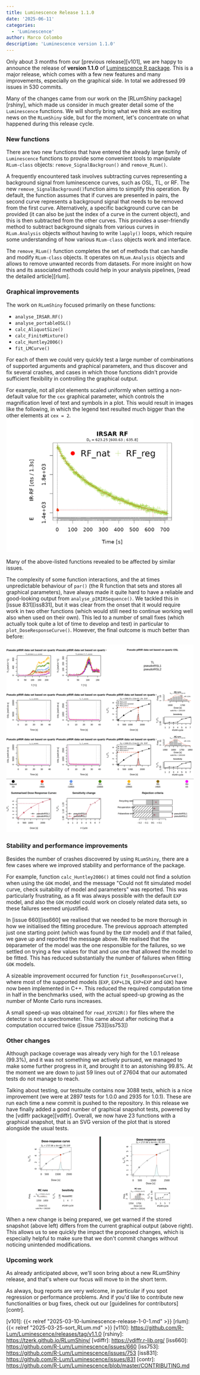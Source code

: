 ```yaml
---
title: Luminescence Release 1.1.0
date: '2025-06-11'
categories:
  - 'Luminescence'
author: Marco Colombo
description: 'Luminescence version 1.1.0'
---
```


Only about 3 months from our [previous release][v101], we are happy to
announce the release of **version 1.1.0** of [Luminescence R package][lumi].
This is a major release, which comes with a few new features and many
improvements, especially on the graphical side. In total we addressed 99
issues in 530 commits.

Many of the changes came from our work on the [RLumShiny package][rshiny],
which made us consider in much greater detail some of the `Luminescence`
functions. We will shortly bring what we think are exciting news on the
`RLumShiny` side, but for the moment, let's concentrate on what happened
during this release cycle.

<!--more-->

### New functions

There are two new functions that have entered the already large family
of `Luminescence` functions to provide some convenient tools to manipulate
`RLum-class` objects: `remove_SignalBackgroun()` and `remove_RLum()`.

A frequently encountered task involves subtracting curves representing a
background signal from luminescence curves, such as OSL, TL, or RF. The new
`remove_SignalBackground()`function aims to simplify this operation. By default,
the function assumes that if curves are presented in pairs, the second curve
represents a background signal that needs to be removed from the first curve.
Alternatively, a specific background curve can be provided (it can also be just
the index of a curve in the current object), and this is then subtracted from
the other curves. This provides a user-friendly method to subtract background
signals from various curves in `RLum.Analysis` objects without having to write
`lapply()` loops, which require some understanding of how various `RLum-class`
objects work and interface.

The `remove_RLum()` function completes the set of methods that can handle and
modify `RLum-class` objects. It operates on `RLum.Analysis` objects and allows
to remove unwanted records from datasets. For more insight on how this and
its associated methods could help in your analysis pipelines,
[read the detailed article][rlum].

### Graphical improvements

The work on `RLumShiny` focused primarily on these functions:

* `analyse_IRSAR.RF()`
* `analyse_portableOSL()`
* `calc_AliquotSize()`
* `calc_FiniteMixture()`
* `calc_Huntley2006()`
* `fit_LMCurve()`

For each of them we could very quickly test a large number of combinations of
supported arguments and graphical parameters, and thus discover and fix several
crashes, and cases in which those functions didn't provide sufficient
flexibility in controlling the graphical output.

For example, not all plot elements scaled uniformly when setting a non-default
value for the `cex` graphical parameter, which controls the magnification level
of text and symbols in a plot. This would result in images like the following,
in which the legend text resulted much bigger than the other elements at
`cex = 2`.
![magnification](magnification-cex.png "Previous issue at high magnification")

Many of the above-listed functions revealed to be affected by similar issues.

The complexity of some function interactions, and the at times unpredictable
behaviour of `par()` (the R function that sets and stores all graphical
parameters), have always made it quite hard to have a reliable and good-looking
output from `analyse_pIRIRSequence()`. We tackled this in [issue 831][iss831],
but it was clear from the onset that it would require work in two other
functions (which would still need to continue working well also when used on their
own). This led to a number of small fixes (which actually took quite a lot
of time to develop and test) in particular to `plot_DoseResponseCurve()`.
However, the final outcome is much better than before:

![pIRIR](pIRIR.png "Current output of analyse_pIRIRSequence()")

### Stability and performance improvements

Besides the number of crashes discovered by using `RLumShiny`, there are a
few cases where we improved stability and performance of the package.

For example, function `calc_Huntley2006()` at times could not find a solution
when using the `GOK` model, and the message "Could not fit simulated model
curve, check suitability of model and parameters" was reported. This was
particularly frustrating, as a fit was always possible with the default `EXP`
model, and also the `GOK` model could work on closely related data sets, so
these failures seemed unjustified.

In [issue 660][iss660] we realised that we needed to be more thorough in how
we initialised the fitting procedure. The previous approach attempted just one
starting point (which was found by the `EXP` model) and if that failed, we
gave up and reported the message above. We realised that the `D0`parameter of
the model was the one responsible for the failures, so we settled on trying a
few values for that and use one that allowed the model to be fitted. This
has reduced substantially the number of failures when fitting `GOK` models.

A sizeable improvement occurred for function  `fit_DoseResponseCurve()`,
where most of the supported models (`EXP`, `EXP+LIN`, `EXP+EXP` and `GOK`)
have now been implemented in C++. This reduced the required computation time
in half in the benchmarks used, with the actual speed-up growing as the
number of Monte Carlo runs increases.

A small speed-up was obtained for `read_XSYG2R()` for files where the detector
is not a spectrometer. This came about after noticing that a computation
occurred twice ([issue 753][iss753])

### Other changes

Although package coverage was already very high for the 1.0.1 release (99.3%),
and it was not something we actively pursued, we managed to make some further
progress in it, and brought it to an astonishing 99.8%. At the moment we are
down to just 59 lines out of 27604 that our automated tests do not manage to
reach.

Talking about testing, our testsuite contains now 3088 tests, which
is a nice improvement (we were at 2897 tests for 1.0.0 and 2935 for 1.0.1).
These are run each time a new commit is pushed to the repository.
In this release we have finally added a good number of graphical snapshot
tests, powered by the [vdiffr package][vdiffr]. Overall, we now have 23
functions with a graphical snapshot, that is an SVG version of the plot that
is stored alongside the usual tests.

![Graphical snapshot](graphical-snapshot.png "Stored graphical output (left) and current graphical output (right)")

When a new change is being prepared, we get warned if the stored snapshot
(above left) differs from the current graphical output (above right). This
allows us to see quickly the impact the proposed changes, which is especially
helpful to make sure that we don't commit changes without noticing unintended
modifications.

### Upcoming work

As already anticipated above, we'll soon bring about a new RLumShiny release,
and that's where our focus will move to in the short term.

As always, bug reports are very welcome, in particular if you spot regression
or performance problems. And if you'd like to contribute new functionalities
or bug fixes, check out our [guidelines for contributors][contr].

[lumi]:   https://r-lum.github.io/Luminescence/
[v101]:   {{< relref "2025-03-10-luminescence-release-1-0-1.md" >}}
[rlum]:   {{< relref "2025-03-25-sort_RLum.md" >}}
[v110]:   https://github.com/R-Lum/Luminescence/releases/tag/v1.1.0
[rshiny]: https://tzerk.github.io/RLumShiny/
[vdiffr]: https://vdiffr.r-lib.org/
[iss660]: https://github.com/R-Lum/Luminescence/issues/660
[iss753]: https://github.com/R-Lum/Luminescence/issues/753
[iss831]: https://github.com/R-Lum/Luminescence/issues/831
[contr]:  https://github.com/R-Lum/Luminescence/blob/master/CONTRIBUTING.md
